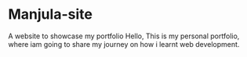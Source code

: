# Manjula-site
A website to showcase my portfolio
Hello, This is my personal portfolio, where iam going to share my journey on how i learnt web development.
